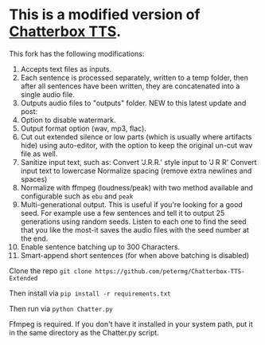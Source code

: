 # This is a modified version of [Chatterbox TTS](https://huggingface.co/ResembleAI/chatterbox).

This fork has the following modifications:
1. Accepts text files as inputs.
2. Each sentence is processed separately, written to a temp folder, then after all sentences have been written, they are concatenated into a single audio file.
3. Outputs audio files to "outputs" folder.
NEW to this latest update and post:
4. Option to disable watermark.
5. Output format option (wav, mp3, flac).
6. Cut out extended silence or low parts (which is usually where artifacts hide) using auto-editor, with the option to keep the original un-cut wav file as well.
7. Sanitize input text, such as:
         Convert 'J.R.R.' style input to 'J R R'
         Convert input text to lowercase
         Normalize spacing (remove extra newlines and spaces)
8. Normalize with ffmpeg (loudness/peak) with two method available and configurable such as `ebu` and `peak`
9. Multi-generational output. This is useful if you're looking for a good seed. For example use a few sentences and tell it to output 25 generations using random seeds. Listen to each one to find the seed that you like the most-it saves the audio files with the seed number at the end.
10. Enable sentence batching up to 300 Characters.
11. Smart-append short sentences (for when above batching is disabled)

Clone the repo
`git clone https://github.com/petermg/Chatterbox-TTS-Extended`

Then install via
`pip install -r requirements.txt`

Then run via
`python Chatter.py`


Ffmpeg is required. If you don't have it installed in your system path, put it in the same directory as the Chatter.py script.

